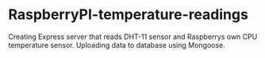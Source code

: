 # RaspberryPI-temperature-readings
Creating Express server that reads DHT-11 sensor and Raspberrys own CPU temperature sensor. Uploading data to database using Mongoose.
